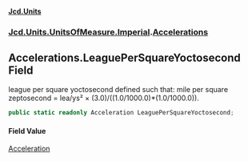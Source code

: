 #### [Jcd.Units](index 'index')
### [Jcd.Units.UnitsOfMeasure.Imperial](Jcd.Units.UnitsOfMeasure.Imperial 'Jcd.Units.UnitsOfMeasure.Imperial').[Accelerations](Accelerations 'Jcd.Units.UnitsOfMeasure.Imperial.Accelerations')

## Accelerations.LeaguePerSquareYoctosecond Field

league per square yoctosecond defined such that: mile per square zeptosecond = lea/ys² ×
(3.0)/((1.0/1000.0)*(1.0/1000.0)).

```csharp
public static readonly Acceleration LeaguePerSquareYoctosecond;
```

#### Field Value
[Acceleration](Acceleration 'Jcd.Units.UnitTypes.Acceleration')